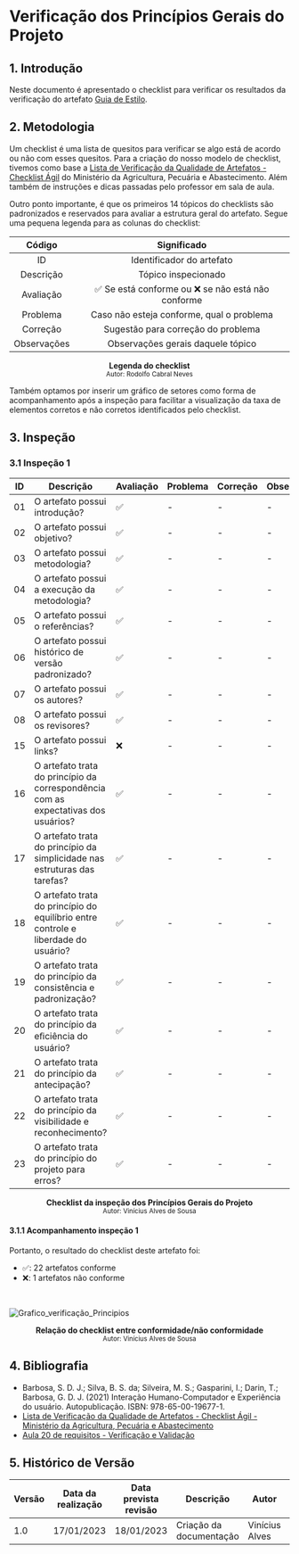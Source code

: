 # Verificação dos Princípios Gerais do Projeto

## 1. Introdução

Neste documento é apresentado o checklist para verificar os resultados da verificação do artefato [Guia de Estilo](https://interacao-humano-computador.github.io/2022.2-Aprender3/analise_de_requisitos/principios_gerais/).

## 2. Metodologia 

Um checklist é uma lista de quesitos para verificar se algo está de acordo ou não com esses quesitos. Para a criação do nosso modelo de checklist, tivemos como base a [Lista de Verificação da Qualidade de Artefatos - Checklist Ágil](https://www.gov.br/agricultura/pt-br/pregao-eletronico-no-05-2018/diretrizes/lista-de-verificacao-da-qualidade-de-artefatos-checklist-agil.xls/view) do Ministério da Agricultura, Pecuária e Abastecimento. Além também de instruções e dicas passadas pelo professor em sala de aula.

Outro ponto importante, é que os primeiros 14 tópicos do checklists são padronizados e reservados para avaliar a estrutura geral do artefato. Segue uma pequena legenda para as colunas do checklist:

| Código | Significado |
|:--:|:-------------------------:|
| ID | Identificador do artefato |
| Descrição | Tópico inspecionado |
| Avaliação | ✅ Se está conforme ou ❌ se não está não conforme |
| Problema | Caso não esteja conforme, qual o problema |
| Correção | Sugestão para correção do problema |
| Observações | Observações gerais daquele tópico |

<figcaption align='center'>
    <b>Legenda do checklist</b>
        <br><small>Autor: Rodolfo Cabral Neves</small>
</figcaption> 

Também optamos por inserir um gráfico de setores como forma de acompanhamento após a inspeção para facilitar a visualização da taxa de elementos corretos e não corretos identificados pelo checklist.

## 3. Inspeção

### 3.1 Inspeção 1

| ID | Descrição | Avaliação | Problema | Correção | Observações |
|----|-----------|-----------|----------|----------|-------------|
| 01 | O artefato possui introdução? | ✅ | - | - | - |
| 02 | O artefato possui objetivo? | ✅ | - | - | - |
| 03 | O artefato possui metodologia? | ✅ | - | - | - |
| 04 | O artefato possui a execução da metodologia? | ✅ | - | - | - |
| 05 | O artefato possui o referências? | ✅ | - | - | - |
| 06 | O artefato possui histórico de versão padronizado? | ✅ | - | - | - |
| 07 | O artefato possui os autores? | ✅ | - | - | - |
| 08 | O artefato possui os revisores? | ✅ | - | - | - |
| 15 | O artefato possui links? | ❌ | - | - | - |
| 16 | O artefato trata do princípio da correspondência com as expectativas dos usuários? | ✅ | - | - | - |
| 17 | O artefato trata do princípio da simplicidade nas estruturas das tarefas? | ✅ | - | - | - |
| 18 | O artefato trata do princípio do equilíbrio entre controle e liberdade do usuário? | ✅ | - | - | - |
| 19 | O artefato trata do princípio da consistência e padronização? | ✅ | - | - | - |
| 20 | O artefato trata do princípio da eﬁciência do usuário? | ✅ | - | - | - |
| 21 | O artefato trata do princípio da antecipação? | ✅ | - | - | - |
| 22 | O artefato trata do princípio da visibilidade e reconhecimento? | ✅ | - | - | - |
| 23 | O artefato trata do princípio do projeto para erros? | ✅ | - | - | - |

<figcaption align='center'>
    <b>Checklist da inspeção dos Princípios Gerais do Projeto</b>
        <br><small>Autor: Vinícius Alves de Sousa</small>
</figcaption> 

#### 3.1.1 Acompanhamento inspeção 1

Portanto, o resultado do checklist deste artefato foi:

  - ✅: 22 artefatos conforme
  - ❌: 1 artefatos não conforme

<br>

![Grafico_verificação_Principios](https://user-images.githubusercontent.com/77307847/213335339-23fe0177-80a3-4e13-812f-8c8960aedbdc.png)
<figcaption align='center'>
    <b>Relação do checklist entre conformidade/não conformidade</b>
        <br><small>Autor: Vinícius Alves de Sousa</small>
</figcaption> 

## 4. Bibliografia
- Barbosa, S. D. J.; Silva, B. S. da; Silveira, M. S.; Gasparini, I.; Darin, T.; Barbosa, G. D. J. (2021) Interação Humano-Computador e Experiência do usuário. Autopublicação. ISBN: 978-65-00-19677-1.
- [Lista de Verificação da Qualidade de Artefatos - Checklist Ágil - Ministério da Agricultura, Pecuária e Abastecimento](https://www.gov.br/agricultura/pt-br/pregao-eletronico-no-05-2018/diretrizes/lista-de-verificacao-da-qualidade-de-artefatos-checklist-agil.xls/view) <div id="ExemploChecklist" />
- [Aula 20 de requisitos - Verificação e Validação](https://aprender3.unb.br/pluginfile.php/2307566/mod_resource/content/2/Requisitos%20-%20Aula%20023.pdf)

## 5. Histórico de Versão

| Versão | Data da realização | Data prevista revisão | Descrição | Autor | Revisor |
|--------|------|------|-----------|-------|---------|
| 1.0    | 17/01/2023 | 18/01/2023 | Criação da documentação | Vinícius Alves | Rodolfo |
